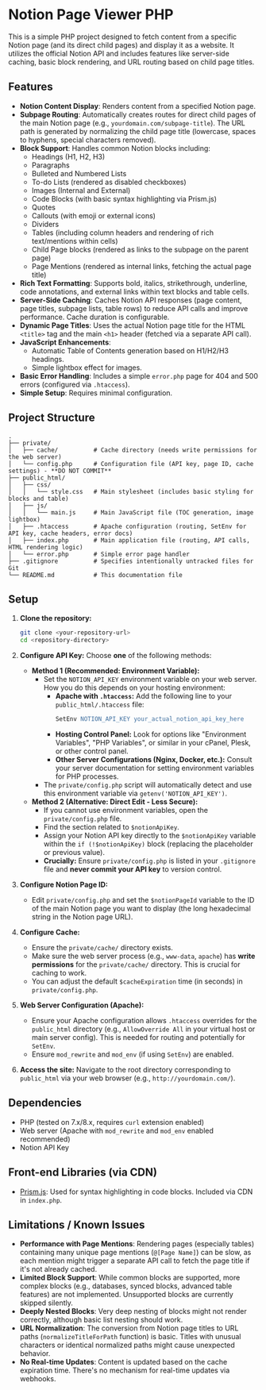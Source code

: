 # Notion Page Viewer PHP

This is a simple PHP project designed to fetch content from a specific Notion page (and its direct child pages) and display it as a website. It utilizes the official Notion API and includes features like server-side caching, basic block rendering, and URL routing based on child page titles.

## Features

*   **Notion Content Display**: Renders content from a specified Notion page.
*   **Subpage Routing**: Automatically creates routes for direct child pages of the main Notion page (e.g., `yourdomain.com/subpage-title`). The URL path is generated by normalizing the child page title (lowercase, spaces to hyphens, special characters removed).
*   **Block Support**: Handles common Notion blocks including:
    *   Headings (H1, H2, H3)
    *   Paragraphs
    *   Bulleted and Numbered Lists
    *   To-do Lists (rendered as disabled checkboxes)
    *   Images (Internal and External)
    *   Code Blocks (with basic syntax highlighting via Prism.js)
    *   Quotes
    *   Callouts (with emoji or external icons)
    *   Dividers
    *   Tables (including column headers and rendering of rich text/mentions within cells)
    *   Child Page blocks (rendered as links to the subpage on the parent page)
    *   Page Mentions (rendered as internal links, fetching the actual page title)
*   **Rich Text Formatting**: Supports bold, italics, strikethrough, underline, code annotations, and external links within text blocks and table cells.
*   **Server-Side Caching**: Caches Notion API responses (page content, page titles, subpage lists, table rows) to reduce API calls and improve performance. Cache duration is configurable.
*   **Dynamic Page Titles**: Uses the actual Notion page title for the HTML `<title>` tag and the main `<h1>` header (fetched via a separate API call).
*   **JavaScript Enhancements**:
    *   Automatic Table of Contents generation based on H1/H2/H3 headings.
    *   Simple lightbox effect for images.
*   **Basic Error Handling**: Includes a simple `error.php` page for 404 and 500 errors (configured via `.htaccess`).
*   **Simple Setup**: Requires minimal configuration.

## Project Structure

```text
.
├── private/
│   ├── cache/          # Cache directory (needs write permissions for the web server)
│   └── config.php      # Configuration file (API key, page ID, cache settings) - **DO NOT COMMIT**
├── public_html/
│   ├── css/
│   │   └── style.css   # Main stylesheet (includes basic styling for blocks and table)
│   ├── js/
│   │   └── main.js     # Main JavaScript file (TOC generation, image lightbox)
│   ├── .htaccess       # Apache configuration (routing, SetEnv for API key, cache headers, error docs)
│   ├── index.php       # Main application file (routing, API calls, HTML rendering logic)
│   └── error.php       # Simple error page handler
├── .gitignore          # Specifies intentionally untracked files for Git
└── README.md           # This documentation file
```

## Setup

1.  **Clone the repository:**
    ```bash
    git clone <your-repository-url>
    cd <repository-directory>
    ```
2.  **Configure API Key:** Choose **one** of the following methods:
    *   **Method 1 (Recommended: Environment Variable):**
        *   Set the `NOTION_API_KEY` environment variable on your web server. How you do this depends on your hosting environment:
            *   **Apache with `.htaccess`:** Add the following line to your `public_html/.htaccess` file:
                ```apache
                SetEnv NOTION_API_KEY your_actual_notion_api_key_here
                ```
            *   **Hosting Control Panel:** Look for options like "Environment Variables", "PHP Variables", or similar in your cPanel, Plesk, or other control panel.
            *   **Other Server Configurations (Nginx, Docker, etc.):** Consult your server documentation for setting environment variables for PHP processes.
        *   The `private/config.php` script will automatically detect and use this environment variable via `getenv('NOTION_API_KEY')`.
    *   **Method 2 (Alternative: Direct Edit - Less Secure):**
        *   If you cannot use environment variables, open the `private/config.php` file.
        *   Find the section related to `$notionApiKey`.
        *   Assign your Notion API key directly to the `$notionApiKey` variable within the `if (!$notionApiKey)` block (replacing the placeholder or previous value).
        *   **Crucially:** Ensure `private/config.php` is listed in your `.gitignore` file and **never commit your API key** to version control.

3.  **Configure Notion Page ID:**
    *   Edit `private/config.php` and set the `$notionPageId` variable to the ID of the main Notion page you want to display (the long hexadecimal string in the Notion page URL).
4.  **Configure Cache:**
    *   Ensure the `private/cache/` directory exists.
    *   Make sure the web server process (e.g., `www-data`, `apache`) has **write permissions** for the `private/cache/` directory. This is crucial for caching to work.
    *   You can adjust the default `$cacheExpiration` time (in seconds) in `private/config.php`.
5.  **Web Server Configuration (Apache):**
    *   Ensure your Apache configuration allows `.htaccess` overrides for the `public_html` directory (e.g., `AllowOverride All` in your virtual host or main server config). This is needed for routing and potentially for `SetEnv`.
    *   Ensure `mod_rewrite` and `mod_env` (if using `SetEnv`) are enabled.
6.  **Access the site:** Navigate to the root directory corresponding to `public_html` via your web browser (e.g., `http://yourdomain.com/`).

## Dependencies

*   PHP (tested on 7.x/8.x, requires `curl` extension enabled)
*   Web server (Apache with `mod_rewrite` and `mod_env` enabled recommended)
*   Notion API Key

## Front-end Libraries (via CDN)

*   [Prism.js](https://prismjs.com/): Used for syntax highlighting in code blocks. Included via CDN in `index.php`.

## Limitations / Known Issues

*   **Performance with Page Mentions**: Rendering pages (especially tables) containing many unique page mentions (`@[Page Name]`) can be slow, as each mention might trigger a separate API call to fetch the page title if it's not already cached.
*   **Limited Block Support**: While common blocks are supported, more complex blocks (e.g., databases, synced blocks, advanced table features) are not implemented. Unsupported blocks are currently skipped silently.
*   **Deeply Nested Blocks**: Very deep nesting of blocks might not render correctly, although basic list nesting should work.
*   **URL Normalization**: The conversion from Notion page titles to URL paths (`normalizeTitleForPath` function) is basic. Titles with unusual characters or identical normalized paths might cause unexpected behavior.
*   **No Real-time Updates**: Content is updated based on the cache expiration time. There's no mechanism for real-time updates via webhooks. 